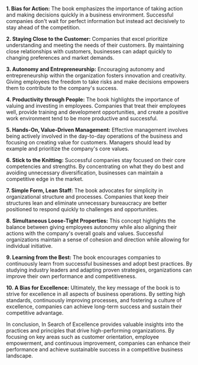 **1. Bias for Action:** The book emphasizes the importance of taking action and making decisions quickly in a business environment. Successful companies don't wait for perfect information but instead act decisively to stay ahead of the competition.

**2. Staying Close to the Customer:** Companies that excel prioritize understanding and meeting the needs of their customers. By maintaining close relationships with customers, businesses can adapt quickly to changing preferences and market demands.

**3. Autonomy and Entrepreneurship:** Encouraging autonomy and entrepreneurship within the organization fosters innovation and creativity. Giving employees the freedom to take risks and make decisions empowers them to contribute to the company's success.

**4. Productivity through People:** The book highlights the importance of valuing and investing in employees. Companies that treat their employees well, provide training and development opportunities, and create a positive work environment tend to be more productive and successful.

**5. Hands-On, Value-Driven Management:** Effective management involves being actively involved in the day-to-day operations of the business and focusing on creating value for customers. Managers should lead by example and prioritize the company's core values.

**6. Stick to the Knitting:** Successful companies stay focused on their core competencies and strengths. By concentrating on what they do best and avoiding unnecessary diversification, businesses can maintain a competitive edge in the market.

**7. Simple Form, Lean Staff:** The book advocates for simplicity in organizational structure and processes. Companies that keep their structures lean and eliminate unnecessary bureaucracy are better positioned to respond quickly to challenges and opportunities.

**8. Simultaneous Loose-Tight Properties:** This concept highlights the balance between giving employees autonomy while also aligning their actions with the company's overall goals and values. Successful organizations maintain a sense of cohesion and direction while allowing for individual initiative.

**9. Learning from the Best:** The book encourages companies to continuously learn from successful businesses and adopt best practices. By studying industry leaders and adapting proven strategies, organizations can improve their own performance and competitiveness.

**10. A Bias for Excellence:** Ultimately, the key message of the book is to strive for excellence in all aspects of business operations. By setting high standards, continuously improving processes, and fostering a culture of excellence, companies can achieve long-term success and sustain their competitive advantage.

In conclusion, In Search of Excellence provides valuable insights into the practices and principles that drive high-performing organizations. By focusing on key areas such as customer orientation, employee empowerment, and continuous improvement, companies can enhance their performance and achieve sustainable success in a competitive business landscape.